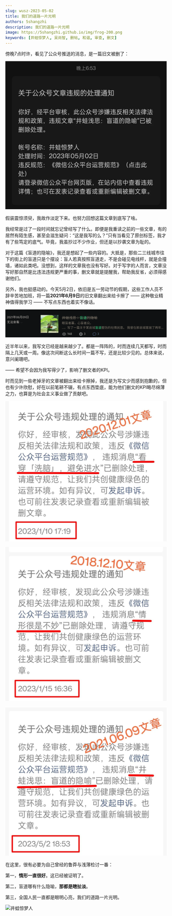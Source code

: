 ```yaml
---
slug: wusz-2023-05-02
title: 我们的道路一片光明
authors: 5shangzhi
description: 我们的道路一片光明
image: https://5shangzhi.github.io/img/frog-200.png
keywords: [井蛙惊梦人, 吴尚智, 删帖, 和谐, 审查, 删文]
---
```


傍晚7点时许，看见了公众号推送的消息，是一篇旧文被删了：

![井蛙惊梦人](images/2023-05-02/1.jpeg)

假装震惊须臾，我故作淡定下来。也努力回想这篇文章到底写了啥。

我经常是过了一段时间就忘记曾经写了什么。即便是我重读之前的一些文章，有的居然有陌生感，甚至会滋生疑问：“这是我写的么？”只有当看见了原创标签，我才有了些笃定的底气。毕竟，我虽抄过不少作业，但还是以抄袭文章为耻的。

对于这篇《盲道的隐喻》，我还是想起了一些内容的。大抵是，那些二三线城市往下的街上的盲道只是个摆设：盲人若真按照盲道走，不是会碰见电线杆，就是会撞墙，诸如此类吧。没想到，这样的文章我也没有写好。对于写字的人而言，文章没写好那自然是比违法违规更严重的事，删文章就是提醒我，帮助我反省，必须得感谢他们。

另外，我也挺感动的。今天5月2日，依旧是五一劳动节的假期，这些工作人员不辞辛苦地加班，将一篇**2021年6月9日**的旧文章翻出来给卡擦了 —— 这种敬业精神值得我学习 —— 不写点东西也着实不像话。

![井蛙惊梦人](images/2023-05-02/2.png)

近半年以来，我写文已经是越来越少了。都是一阵阵的，时而连续几天都写，时而隔上几天或一周。像这次间断这么长时间一篇不写，还是比较少见的。总体来说，意兴阑珊吧。

—— 希望不会因为我写得少了，影响了删文者的KPI。

时而见到一些老掉牙的文章被翻出来给卡擦掉，我还是为写文少而感到抱歉的，但也有少许欣慰，好在以前笔耕不辍，有点东西垫底，能为他们删文的KPI略尽绵薄之力，也算是为社会主义事业做了贡献吧。

![井蛙惊梦人](images/2023-05-02/3.jpeg)


![井蛙惊梦人](images/2023-05-02/4.jpeg)

![井蛙惊梦人](images/2023-05-02/5.jpeg)

在这里，很有必要为自己曾经的鲁莽与浅薄检讨一番：

第一，**情形一直很好**。这已经被证明了。

第二，盲道哪有什么隐喻，**那都是瞎扯淡**。

第三，全国人民一直都是眼明心亮，我们的道路一片光明。

![井蛙惊梦人](https://5shangzhi.github.io/img/frog.jpeg)

